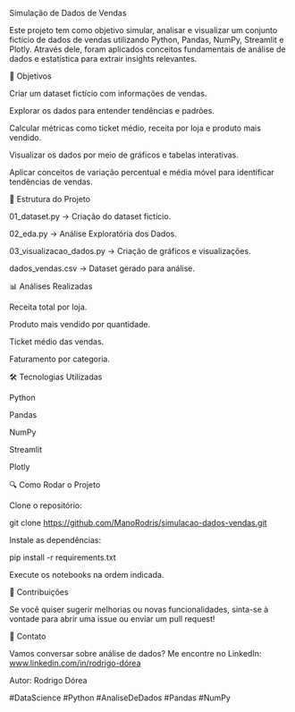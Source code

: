 Simulação de Dados de Vendas

Este projeto tem como objetivo simular, analisar e visualizar um conjunto fictício de dados de vendas utilizando Python, Pandas, NumPy, Streamlit e Plotly. Através dele, foram aplicados conceitos fundamentais de análise de dados e estatística para extrair insights relevantes.

🔑 Objetivos

Criar um dataset fictício com informações de vendas.

Explorar os dados para entender tendências e padrões.

Calcular métricas como ticket médio, receita por loja e produto mais vendido.

Visualizar os dados por meio de gráficos e tabelas interativas.

Aplicar conceitos de variação percentual e média móvel para identificar tendências de vendas.

📄 Estrutura do Projeto

01_dataset.py → Criação do dataset fictício.

02_eda.py → Análise Exploratória dos Dados.

03_visualizacao_dados.py → Criação de gráficos e visualizações.

dados_vendas.csv → Dataset gerado para análise.

📊 Análises Realizadas

Receita total por loja.

Produto mais vendido por quantidade.

Ticket médio das vendas.

Faturamento por categoria.

🛠️ Tecnologias Utilizadas

Python

Pandas

NumPy

Streamlit

Plotly

🔍 Como Rodar o Projeto

Clone o repositório:

git clone https://github.com/ManoRodris/simulacao-dados-vendas.git

Instale as dependências:

pip install -r requirements.txt

Execute os notebooks na ordem indicada.

📌 Contribuições

Se você quiser sugerir melhorias ou novas funcionalidades, sinta-se à vontade para abrir uma issue ou enviar um pull request!

🎯 Contato

Vamos conversar sobre análise de dados? Me encontre no LinkedIn: www.linkedin.com/in/rodrigo-dórea

Autor: Rodrigo Dórea

#DataScience #Python #AnaliseDeDados #Pandas #NumPy 


